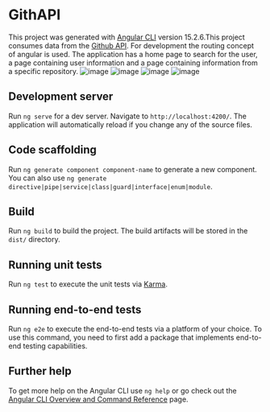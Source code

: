 # GithAPI

This project was generated with [Angular CLI](https://github.com/angular/angular-cli) version 15.2.6.This project consumes data from the [Github API](https://docs.github.com/pt/rest?apiVersion=2022-11-28). For development the routing concept of angular is used. The application has a home page to search for the user, a page containing user information and a page containing information from a specific repository.
![image](https://github.com/Laravgfc/GithAPI/assets/51674659/5de33e8a-a9a4-4c54-a7ab-f7e63cd4e2be)
![image](https://github.com/Laravgfc/GithAPI/assets/51674659/6b18f5fb-a85c-4954-b40b-79b4085759c5)
![image](https://github.com/Laravgfc/GithAPI/assets/51674659/1e1e8ecb-8781-482e-9d99-f47fe5ad4c29)
![image](https://github.com/Laravgfc/GithAPI/assets/51674659/d250396c-d5ac-4be8-8b1a-43f08eea5e8a)

## Development server

Run `ng serve` for a dev server. Navigate to `http://localhost:4200/`. The application will automatically reload if you change any of the source files.

## Code scaffolding

Run `ng generate component component-name` to generate a new component. You can also use `ng generate directive|pipe|service|class|guard|interface|enum|module`.

## Build

Run `ng build` to build the project. The build artifacts will be stored in the `dist/` directory.

## Running unit tests

Run `ng test` to execute the unit tests via [Karma](https://karma-runner.github.io).

## Running end-to-end tests

Run `ng e2e` to execute the end-to-end tests via a platform of your choice. To use this command, you need to first add a package that implements end-to-end testing capabilities.

## Further help

To get more help on the Angular CLI use `ng help` or go check out the [Angular CLI Overview and Command Reference](https://angular.io/cli) page.

